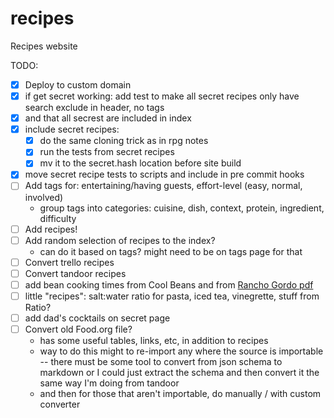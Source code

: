 # recipes

Recipes website

TODO:
- [X] Deploy to custom domain
- [X] if get secret working: add test to make all secret recipes only have
      search exclude in header, no tags
- [X] and that all secrest are included in index
- [X] include secret recipes:
  - [X] do the same cloning trick as in rpg notes
  - [X] run the tests from secret recipes
  - [X] mv it to the secret.hash location before site build
- [X] move secret recipe tests to scripts and include in pre commit hooks
- [ ] Add tags for: entertaining/having guests, effort-level (easy, normal,
      involved)
  - group tags into categories: cuisine, dish, context, protein, ingredient,
    difficulty
- [ ] Add recipes!
- [ ] Add random selection of recipes to the index?
  - can do it based on tags? might need to be on tags page for that
- [ ] Convert trello recipes
- [ ] Convert tandoor recipes
- [ ] add bean cooking times from Cool Beans and from [Rancho Gordo
      pdf](https://static1.squarespace.com/static/560ad766e4b0bd9a7a2bdab8/t/5e95f2b52aae8d6545a08797/1586885302075/pressure_cooking.pdf)
- [ ] little "recipes": salt:water ratio for pasta, iced tea, vinegrette, stuff from Ratio?
- [ ] add dad's cocktails on secret page
- [ ] Convert old Food.org file?
    - has some useful tables, links, etc, in addition to recipes
    - way to do this might to re-import any where the source is importable --
      there must be some tool to convert from json schema to markdown or I could
      just extract the schema and then convert it the same way I'm doing from
      tandoor
    - and then for those that aren't importable, do manually / with custom
      converter
